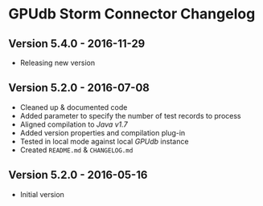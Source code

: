 GPUdb Storm Connector Changelog
===============================

Version 5.4.0 - 2016-11-29
--------------------------

- Releasing new version


Version 5.2.0 - 2016-07-08
--------------------------

- Cleaned up & documented code
- Added parameter to specify the number of test records to process
- Aligned compilation to *Java v1.7*
- Added version properties and compilation plug-in
- Tested in local mode against local *GPUdb* instance
- Created ``README.md`` & ``CHANGELOG.md``


Version 5.2.0 - 2016-05-16
--------------------------

-   Initial version
